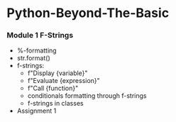 # Python-Beyond-The-Basic

### Module 1 F-Strings

- %-formatting
- str.format()
- f-strings:
  - f"Display {variable}" 
  - f"Evaluate {expression}"
  - f"Call {function}"
  - conditionals formatting through f-strings
  - f-strings in classes
- Assignment 1